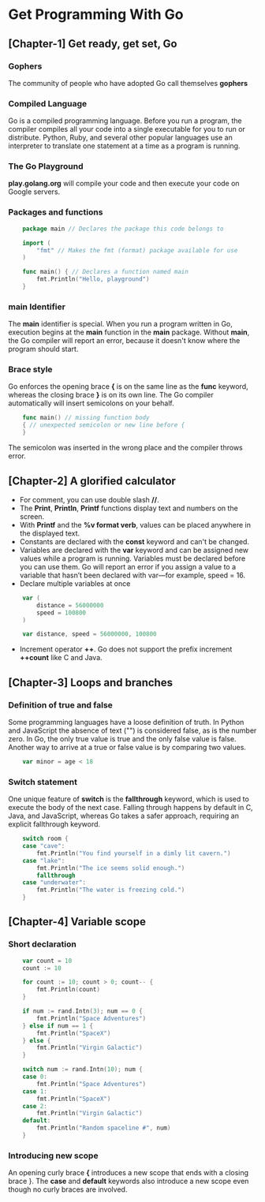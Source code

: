 # Get Programming With Go
## [Chapter-1] Get ready, get set, Go
### Gophers
The community of people who have adopted Go call themselves **gophers**

### Compiled Language
Go is a compiled programming language. Before you run a program, the compiler
compiles all your code into a single executable for you to run or distribute. 
Python, Ruby, and several other popular languages use an interpreter to translate 
one statement at a time as a program is running.

### The Go Playground
**play.golang.org** will compile your code and then execute your code on Google
servers.

### Packages and functions
```go
    package main // Declares the package this code belongs to                                 

    import (
        "fmt" // Makes the fmt (format) package available for use                                    
    )

    func main() { // Declares a function named main                                 
        fmt.Println("Hello, playground")         
    }
```

### main Identifier
The **main** identifier is special. When you run a program written in Go, execution 
begins at the **main** function in the **main** package. Without **main**, the Go
compiler will report an error, because it doesn't know where the program should start.

### Brace style
Go enforces the opening brace **{** is on the same line as the **func** keyword, 
whereas the closing brace **}** is on its own line. The Go compiler automatically will
insert semicolons on your behalf. 

```go
    func main() // missing function body
    { // unexpected semicolon or new line before {                
    }
```

The semicolon was inserted in the wrong place and the compiler throws error. 

## [Chapter-2] A glorified calculator
* For comment, you can use double slash **//**.
* The **Print**, **Println**, **Printf** functions display text and numbers on the screen.
* With **Printf** and the **%v format verb**, values can be placed anywhere in the displayed text. 
* Constants are declared with the **const** keyword and can't be changed.
* Variables are declared with the **var** keyword and can be assigned new values
while a program is running. Variables must be declared before you can use them. Go will report an error if you assign a value to a variable that hasn’t been declared with var—for example, speed = 16.
* Declare multiple variables at once
```go
    var (
        distance = 56000000
        speed = 100800
    )
```
```go
    var distance, speed = 56000000, 100800
```
* Increment operator **++**. Go does not support the prefix increment **++count** like C and Java.

## [Chapter-3] Loops and branches
### Definition of true and false
Some programming languages have a loose definition of truth. In Python and JavaScript the absence of text ("") is considered false, as is the number zero. In Go, the only true value is true and the only false value is false. Another way to arrive at a true or false value is by comparing two values. 

```go
    var minor = age < 18
```

### Switch statement
One unique feature of **switch** is the **fallthrough** keyword, which is used to execute the body of the next case. Falling through happens by default in C, Java, and JavaScript, whereas Go takes a safer approach, requiring an explicit fallthrough keyword.
```go
    switch room {
    case "cave":
        fmt.Println("You find yourself in a dimly lit cavern.")
    case "lake":
        fmt.Println("The ice seems solid enough.")
        fallthrough
    case "underwater":
        fmt.Println("The water is freezing cold.")
    }
```

## [Chapter-4] Variable scope
### Short declaration
```go
    var count = 10
    count := 10
```
```go
    for count := 10; count > 0; count-- {
        fmt.Println(count)
    }
```
```go
    if num := rand.Intn(3); num == 0 {
        fmt.Println("Space Adventures")
    } else if num == 1 {
        fmt.Println("SpaceX")
    } else {
        fmt.Println("Virgin Galactic")
    }   
```
```go
    switch num := rand.Intn(10); num {
    case 0:
        fmt.Println("Space Adventures")
    case 1:
        fmt.Println("SpaceX")
    case 2:
        fmt.Println("Virgin Galactic")
    default:
        fmt.Println("Random spaceline #", num)
    }
```
### Introducing new scope
An opening curly brace **{** introduces a new scope that ends with a closing brace }. The **case** and **default** keywords also introduce a new scope even though no curly braces are involved.

